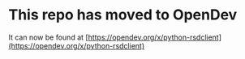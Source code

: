# This repo has moved to OpenDev

It can now be found at [https://opendev.org/x/python-rsdclient](https://opendev.org/x/python-rsdclient)
